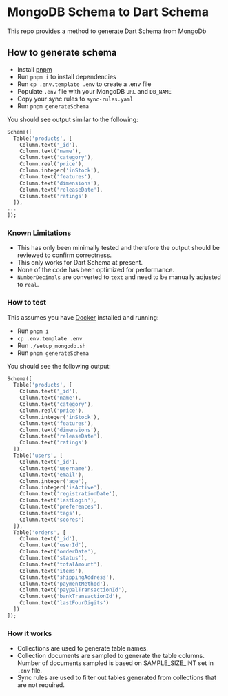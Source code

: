# MongoDB Schema to Dart Schema

This repo provides a method to generate Dart Schema from MongoDb

## How to generate schema

* Install [pnpm](https://pnpm.io/installation)
* Run `pnpm i` to install dependencies
* Run `cp .env.template .env` to create a .env file
* Populate `.env` file with your MongoDB `URL` and `DB_NAME`
* Copy your sync rules to `sync-rules.yaml`
* Run `pnpm generateSchema`

You should see output similar to the following:

```dart
Schema([
  Table('products', [
    Column.text('_id'),
    Column.text('name'),
    Column.text('category'),
    Column.real('price'),
    Column.integer('inStock'),
    Column.text('features'),
    Column.text('dimensions'),
    Column.text('releaseDate'),
    Column.text('ratings')
  ]),
...
]);
```

### Known Limitations

* This has only been minimally tested and therefore the output should be reviewed to confirm correctness.
* This only works for Dart Schema at present.
* None of the code has been optimized for performance.
* `NumberDecimals` are converted to `text` and need to be manually adjusted to `real`.

### How to test

This assumes you have [Docker](https://www.docker.com/products/docker-desktop/) installed and running:

* Run `pnpm i`
* `cp .env.template .env`
* Run `./setup_mongodb.sh`
* Run `pnpm generateSchema`

You should see the following output:

```dart
Schema([
  Table('products', [
    Column.text('_id'),
    Column.text('name'),
    Column.text('category'),
    Column.real('price'),
    Column.integer('inStock'),
    Column.text('features'),
    Column.text('dimensions'),
    Column.text('releaseDate'),
    Column.text('ratings')
  ]),
  Table('users', [
    Column.text('_id'),
    Column.text('username'),
    Column.text('email'),
    Column.integer('age'),
    Column.integer('isActive'),
    Column.text('registrationDate'),
    Column.text('lastLogin'),
    Column.text('preferences'),
    Column.text('tags'),
    Column.text('scores')
  ]),
  Table('orders', [
    Column.text('_id'),
    Column.text('userId'),
    Column.text('orderDate'),
    Column.text('status'),
    Column.text('totalAmount'),
    Column.text('items'),
    Column.text('shippingAddress'),
    Column.text('paymentMethod'),
    Column.text('paypalTransactionId'),
    Column.text('bankTransactionId'),
    Column.text('lastFourDigits')
  ])
]);
```

### How it works

* Collections are used to generate table names.
* Collection documents are sampled to generate the table columns. Number of documents sampled is based on SAMPLE_SIZE_INT set in `.env` file.
* Sync rules are used to filter out tables generated from collections that are not required.

